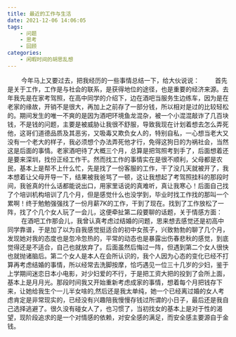 ```yaml
---
title: 最近的工作与生活
date: 2021-12-06 14:06:05
tags:
    - 问题
    - 思考
    - 回顾
categories: 
    - 闲暇时间的胡思乱想
---
```


&nbsp;&nbsp;&nbsp;&nbsp;&nbsp;&nbsp;&nbsp;&nbsp;今年马上又要过去，把我经历的一些事情总结一下，给大伙说说：
&nbsp;&nbsp;&nbsp;&nbsp;&nbsp;&nbsp;&nbsp;&nbsp;首先是关于工作，工作是与社会的联系，是获得地位的途径，也是重要的经济来源。去年我先是在家考驾照，在高中同学的介绍下，边在酒吧当服务生边练车，因为是在老家的缘故，开销不是很大，再加上之前存了一部分钱，所以相对是过的比较轻松的。期间发生的唯一不爽的是因为酒吧环境鱼龙混杂，被一个小混混敲诈了几百块钱，不是钱的问题，主要是被威胁让我很不舒服，导致我现在计划着想去怎么弄死他，这哥们道德品质及其恶劣，又吸毒又欺负女人的，特别自私，一心想当老大又没有一个老大的样子，我必须想个办法弄死他才行，免得这狗日的为祸社会，当然这是后面的事情。老家酒吧待了大概三个月，总算是把驾照考到手了，后面想着还是要来深圳，找份正经工作干。然而找工作的事情实在是很不顺利，父母都是农民，基本上是帮不上什么忙，先是找了一份客服的工作，干了没几天就被开了，我本想着让父母开导一下，结果被我爸骂了一顿，这让我想起了考驾照挂科的那段时间，我爸真的什么话都能说出口，用家里话说的真难听，真让我寒心！后面自己找了个培训机构培训了几个月，但是感觉什么也没学到，毕业时找工作找的那叫一个累啊！终于勉勉强强找了一份月薪7K的工作，干到了现在。找到了工作放松了一阵，找了个几个女人玩了一会儿，这便牵扯第二段要聊的话题，关于情感方面：
&nbsp;&nbsp;&nbsp;&nbsp;&nbsp;&nbsp;&nbsp;&nbsp;在酒吧工作那会儿，我曾认真考虑过结婚的问题，思来想去感觉还是初高中同学靠谱，于是加了以为自我感觉挺适合的初中女孩子，兴致勃勃的聊了几个月，发现她对我的态度也是忽冷忽热的，平常的动态也是暴露出伤春悲秋的感觉，到底觉得还是不适合，自己也就放弃了。后面虽然后悔过一阵，但遇到第二个女人很快也就抛诸脑后。第二个女人是本人在会所认识的，我个人因为心态的变化已经不打算再考虑结婚的事情，所以经常去洗脚按摩，恰巧遇见一位三十几岁的少妇，鉴于上学期间迷恋日本小电影，对少妇爱的不行，于是把工资大把的投到了会所上面，基本上是月月光。那段时间我又开始重新考虑成家的事情，想着每个月把钱存下来，让她给我生个一儿半女啥的,然后还是我太单纯，她一个已经离过婚的女人考虑肯定是非常现实的，已经没有兴趣陪我慢慢存钱过所谓的小日子，最后还是我自己选择逃避了。很久没有碰女人了，也习惯了，当初找女的基本上是对于性的渴望，现阶段追求的是一个对情感的依赖，对安全感的满足，而安全感主要源自于金钱。